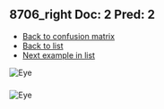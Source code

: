 ## 8706_right Doc: 2 Pred: 2
- [Back to confusion matrix](https://github.com/juliandewit/kaggle_retinopathy/blob/master/matrix.md)
- [Back to list](https://github.com/juliandewit/kaggle_retinopathy/blob/master/lists/22/list.md)
- [Next example in list](https://github.com/juliandewit/kaggle_retinopathy/blob/master/lists/22/87/8740_left.md)

![Eye](https://retinopaty.blob.core.windows.net/size1024/8706_right_2.jpeg)

### 

![Eye]()
